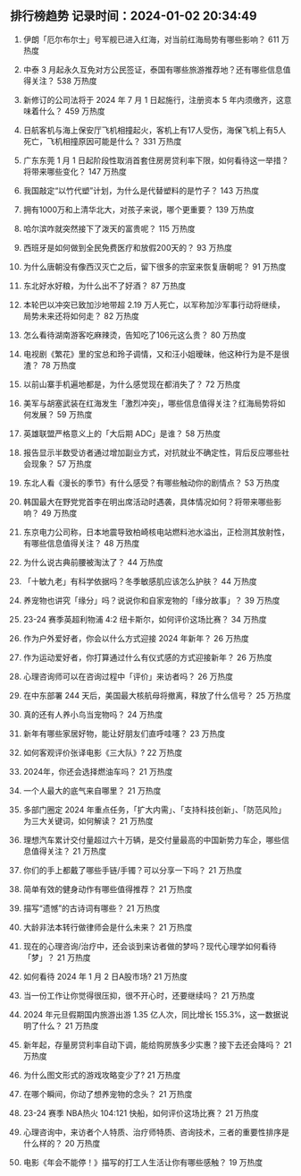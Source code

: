 
## 排行榜趋势 记录时间：2024-01-02 20:34:49
  
  1. 伊朗「厄尔布尔士」号军舰已进入红海，对当前红海局势有哪些影响？ 611 万热度
    
  2. 中泰 3 月起永久互免对方公民签证，泰国有哪些旅游推荐地？还有哪些信息值得关注？ 538 万热度
    
  3. 新修订的公司法将于 2024 年 7 月 1 日起施行，注册资本 5 年内须缴齐，这意味着什么？ 459 万热度
    
  4. 日航客机与海上保安厅飞机相撞起火，客机上有17人受伤，海保飞机上有5人死亡，飞机相撞原因可能是什么？ 331 万热度
    
  5. 广东东莞 1 月 1 日起阶段性取消首套住房房贷利率下限，如何看待这一举措？将带来哪些变化？ 147 万热度
    
  6. 我国敲定“以竹代塑”计划，为什么是代替塑料的是竹子？ 143 万热度
    
  7. 拥有1000万和上清华北大，对孩子来说，哪个更重要？ 139 万热度
    
  8. 哈尔滨咋就突然接下了泼天的富贵呢？ 115 万热度
    
  9. 西班牙是如何做到全民免费医疗和放假200天的？ 93 万热度
    
  10. 为什么唐朝没有像西汉灭亡之后，留下很多的宗室来恢复唐朝呢？ 91 万热度
    
  11. 东北好水好粮，为什么出不了好酒？ 87 万热度
    
  12. 本轮巴以冲突已致加沙地带超 2.19 万人死亡，以军称加沙军事行动将继续，局势未来还将如何走？ 82 万热度
    
  13. 怎么看待湖南游客吃麻辣烫，告知吃了106元这么贵？ 80 万热度
    
  14. 电视剧《繁花》里的宝总和玲子调情，又和汪小姐暧昧，他这种行为是不是很渣？ 78 万热度
    
  15. 以前山寨手机遍地都是，为什么感觉现在都消失了？ 72 万热度
    
  16. 美军与胡塞武装在红海发生「激烈冲突」，哪些信息值得关注？红海局势将如何发展？ 59 万热度
    
  17. 英雄联盟严格意义上的「大后期 ADC」是谁？ 58 万热度
    
  18. 报告显示半数受访者通过增加副业方式，对抗就业不确定性，背后反应哪些社会现象？ 57 万热度
    
  19. 东北人看《漫长的季节》有什么感受？有哪些触动你的剧情点？ 53 万热度
    
  20. 韩国最大在野党党首李在明出席活动时遇袭，具体情况如何？将带来哪些影响？ 49 万热度
    
  21. 东京电力公司称，日本地震导致柏崎核电站燃料池水溢出，正检测其放射性，有哪些信息值得关注？ 48 万热度
    
  22. 为什么说古典前腰被淘汰了？ 44 万热度
    
  23. 「十敏九老」有科学依据吗？冬季敏感肌应该怎么护肤？ 44 万热度
    
  24. 养宠物也讲究「缘分」吗？说说你和自家宠物的「缘分故事」？ 39 万热度
    
  25. 23-24 赛季英超利物浦 4:2 纽卡斯尔，如何评价这场比赛？ 34 万热度
    
  26. 作为户外爱好者，你会以什么方式迎接 2024 年新年？ 26 万热度
    
  27. 作为运动爱好者，你打算通过什么有仪式感的方式迎接新年？ 26 万热度
    
  28. 心理咨询师可以在咨询过程中「评价」来访者吗？ 26 万热度
    
  29. 在中东部署 244 天后，美国最大核航母将撤离，释放了什么信号？ 25 万热度
    
  30. 真的还有人养小鸟当宠物吗？ 24 万热度
    
  31. 新年有哪些家居好物，能让好朋友们直呼哇噻？ 23 万热度
    
  32. 如何客观评价张译电影《三大队》? 22 万热度
    
  33. 2024年，你还会选择燃油车吗？ 21 万热度
    
  34. 一个人最大的底气来自哪里？ 21 万热度
    
  35. 多部门圈定 2024 年重点任务，「扩大内需」、「支持科技创新」、「防范风险」为三大关键词，如何解读？ 21 万热度
    
  36. 理想汽车累计交付量超过六十万辆，是交付量最高的中国新势力车企，哪些信息值得关注？ 21 万热度
    
  37. 你们的手上都戴了哪些手链/手镯？可以分享一下吗？ 21 万热度
    
  38. 简单有效的健身动作有哪些值得推荐？ 21 万热度
    
  39. 描写“遗憾”的古诗词有哪些？ 21 万热度
    
  40. 大龄非法本转行做律师会是什么未来？ 21 万热度
    
  41. 现在的心理咨询/治疗中，还会谈到来访者做的梦吗？现代心理学如何看待「梦」？ 21 万热度
    
  42. 如何看待 2024 年 1 月 2 日A股市场? 21 万热度
    
  43. 当一份工作让你觉得很压抑，很不开心时，还要继续吗？ 21 万热度
    
  44. 2024 年元旦假期国内旅游出游 1.35 亿人次，同比增长 155.3%，这一数据说明了什么？ 21 万热度
    
  45. 新年起，存量房贷利率自动下调，能给购房族多少实惠？接下去还会降吗？ 21 万热度
    
  46. 为什么图文形式的游戏攻略变少了? 21 万热度
    
  47. 在哪个瞬间，你动了想养宠物的念头？ 21 万热度
    
  48. 23-24 赛季 NBA热火 104:121 快船，如何评价这场比赛？ 21 万热度
    
  49. 心理咨询中，来访者个人特质、治疗师特质、咨询技术，三者的重要性排序是什么样的？ 20 万热度
    
  50. 电影《年会不能停！》描写的打工人生活让你有哪些感触？ 19 万热度
    